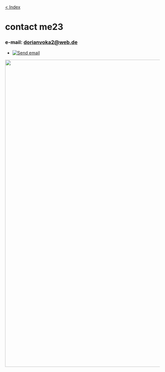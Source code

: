 [< Index](index.md)

# contact me23
                   
### e-mail: dorianvoka2@web.de

<ul class="share-buttons" data-source="simplesharingbuttons.com">
  <li><a href="mailto:?subject=&body=:%20" target="_blank" title="Send email" onclick="window.open('mailto:dorianvoka2@web.de?subject=Contact' + encodeURIComponent(document.title) + '&body=' +  encodeURIComponent(document.URL)); return false;"><img alt="Send email" src="images/social_flat_rounded_rects_svg/Email.svg" /></a></li>
</ul>


<img src="hacker.gif" width=1000>
